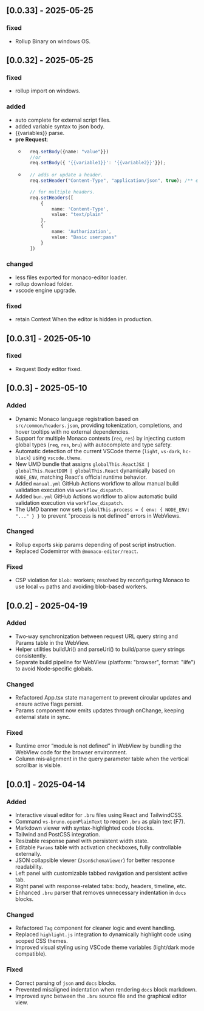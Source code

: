 ## [0.0.33] - 2025-05-25

### fixed
 - Rollup Binary on windows OS.

## [0.0.32] - 2025-05-25

### fixed
 - rollup import on windows.

### added
- auto complete for external script files.
- added variable syntax to json body.
- {{variables}} parse.
- **pre Request**: 
    - ```ts
        req.setBody({name: "value"}})
        //or
        req.setBody({ '{{variable1}}': '{{variable2}}'}});
        ```
    - ```ts
        // adds or update a header.
        req.setHeader("Content-Type", "application/json", true); /** enabled: true by default.*/
        
        // for multiple headers.
        req.setHeaders([
            {
                name: 'Content-Type',
                value: "text/plain"
            },
            {
                name: 'Authorization',
                value: "Basic user:pass"
            }
        ])
        ```

### changed
- less files exported for monaco-editor loader.
- rollup download folder.
- vscode engine upgrade.

### fixed
- retain Context When the editor is hidden in production.

## [0.0.31] - 2025-05-10

### fixed
- Request Body editor fixed.

## [0.0.3] - 2025-05-10

### Added

- Dynamic Monaco language registration based on `src/common/headers.json`, providing tokenization, completions, and hover tooltips with no external dependencies.
- Support for multiple Monaco contexts (`req`, `res`) by injecting custom global types (`req`, `res`, `bru`) with autocomplete and type safety.
- Automatic detection of the current VSCode theme (`light`, `vs-dark`, `hc-black`) using `vscode.theme`.
- New UMD bundle that assigns `globalThis.ReactJSX | globalThis.ReactDOM | globalThis.React` dynamically based on `NODE_ENV`, matching React's official runtime behavior.
- Added `manual.yml` GitHub Actions workflow to allow manual build validation execution via `workflow_dispatch`.
- Added `bun.yml` GitHub Actions workflow to allow automatic build validation execution via `workflow_dispatch`.
- The UMD banner now sets `globalThis.process = { env: { NODE_ENV: "..." } }` to prevent "process is not defined" errors in WebViews.

### Changed

- Rollup exports skip params depending of post script instruction.
- Replaced Codemirror with `@monaco-editor/react`.

### Fixed

- CSP violation for `blob:` workers; resolved by reconfiguring Monaco to use local `vs` paths and avoiding blob-based workers.

## [0.0.2] - 2025-04-19

### Added

- Two‑way synchronization between request URL query string and Params table in the WebView.
- Helper utilities buildUri() and parseUri() to build/parse query strings consistently.
- Separate build pipeline for WebView (platform: \"browser\", format: \"iife\") to avoid Node‑specific globals.

### Changed

- Refactored App.tsx state management to prevent circular updates and ensure active flags persist.
- Params component now emits updates through onChange, keeping external state in sync.

### Fixed

- Runtime error “module is not defined” in WebView by bundling the WebView code for the browser environment.
- Column mis‑alignment in the query parameter table when the vertical scrollbar is visible.

## [0.0.1] - 2025-04-14

### Added

- Interactive visual editor for `.bru` files using React and TailwindCSS.
- Command `vs-bruno.openPlainText` to reopen `.bru` as plain text (F7).
- Markdown viewer with syntax-highlighted code blocks.
- Tailwind and PostCSS integration.
- Resizable response panel with persistent width state.
- Editable `Params` table with activation checkboxes, fully controllable externally.
- JSON collapsible viewer (`JsonSchemaViewer`) for better response readability.
- Left panel with customizable tabbed navigation and persistent active tab.
- Right panel with response-related tabs: body, headers, timeline, etc.
- Enhanced `.bru` parser that removes unnecessary indentation in `docs` blocks.

### Changed

- Refactored `Tag` component for cleaner logic and event handling.
- Replaced `highlight.js` integration to dynamically highlight code using scoped CSS themes.
- Improved visual styling using VSCode theme variables (light/dark mode compatible).

### Fixed

- Correct parsing of `json` and `docs` blocks.
- Prevented misaligned indentation when rendering `docs` block markdown.
- Improved sync between the `.bru` source file and the graphical editor view.
